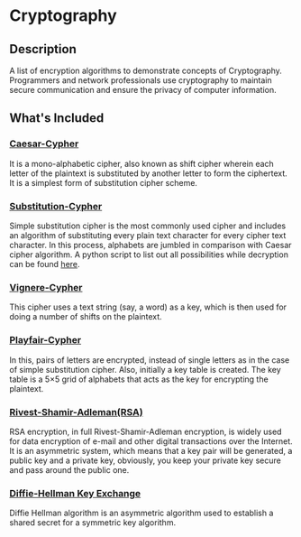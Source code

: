 # Cryptography


## Description

A list of encryption algorithms to demonstrate concepts of Cryptography. Programmers and network professionals use cryptography to maintain secure communication and ensure the privacy of computer information.


## What's Included

### [Caesar-Cypher](/Caesar_Cypher.c)

  It is a mono-alphabetic cipher, also known as shift cipher wherein each letter of the plaintext is substituted by another letter to form the ciphertext. It is a     simplest form of substitution cipher scheme.

### [Substitution-Cypher](/Substitution_Cypher.c)
  Simple substitution cipher is the most commonly used cipher and includes an algorithm of substituting every plain text character for every cipher text character. In this process, alphabets are jumbled in comparison with Caesar cipher algorithm. A python script to list out all possibilities while decryption can be found [here](/Sub_Decypher.py).

### [Vignere-Cypher](/Vignere_Cypher.c)
  This cipher uses a text string (say, a word) as a key, which is then used for doing a number of shifts on the plaintext.

### [Playfair-Cypher](/Playfair_Cypher.c)
  In this, pairs of letters are encrypted, instead of single letters as in the case of simple substitution cipher. Also, initially a key table is created. The key table is a 5×5 grid of alphabets that acts as the key for encrypting the plaintext.

### [Rivest-Shamir-Adleman(RSA)](/RSA.c)
  RSA encryption, in full Rivest-Shamir-Adleman encryption, is widely used for data encryption of e-mail and other digital transactions over the Internet. It is an asymmetric system, which means that a key pair will be generated, a public key and a private key, obviously, you keep your private key secure and pass around the public one.

### [Diffie-Hellman Key Exchange](/Diffie_Hellman.c)
  Diffie Hellman algorithm is an asymmetric algorithm used to establish a shared secret for a symmetric key algorithm.

